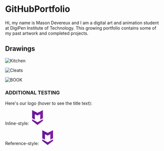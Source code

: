 # GitHubPortfolio
Hi, my name is Mason Devereux and I am a digital art and animation student at DigiPen Institute of Technology. This growing portfolio contains some of my past artwork and completed projects.

## Drawings

![Kitchen](https://github.com/MasonDevereux/masondevereux.github.io/blob/main/IMG-4725-Original.jpg "Kitchen Still Life")

![Cleats](https://github.com/MasonDevereux/masondevereux.github.io/blob/main/IMG-4732-Original.jpg)

![BOOK](https://images.unsplash.com/photo-1589998059171-988d887df646?ixlib=rb-4.0.3&ixid=M3wxMjA3fDB8MHxzZWFyY2h8Mnx8b3BlbiUyMGJvb2t8ZW58MHx8MHx8fDA%3D&w=1000&q=80)

### ADDITIONAL TESTING

Here's our logo (hover to see the title text):

Inline-style: 
![alt text](https://github.com/adam-p/markdown-here/raw/master/src/common/images/icon48.png "Logo Title Text 1")

Reference-style: 
![alt text][logo]

[logo]: https://github.com/adam-p/markdown-here/raw/master/src/common/images/icon48.png "Logo Title Text 2"
